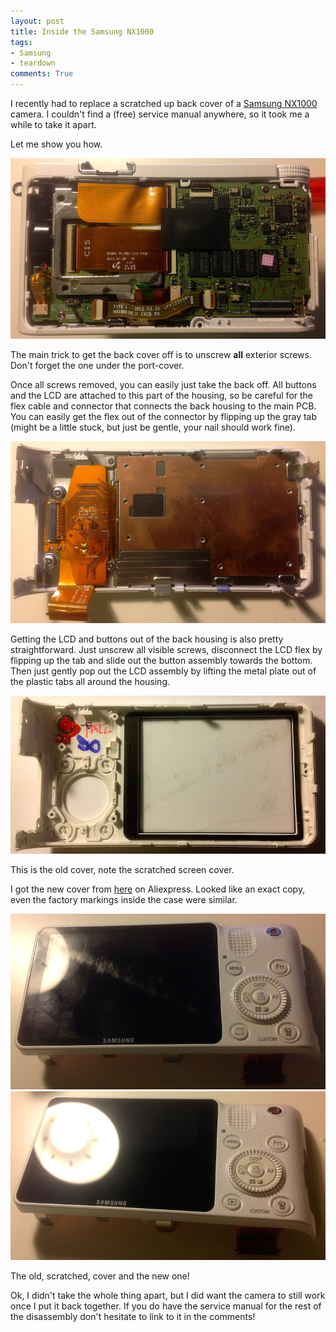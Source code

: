 ```yaml
---
layout: post
title: Inside the Samsung NX1000
tags:
- Samsung
- teardown
comments: True
---
```


I recently had to replace a scratched up back cover of a [Samsung NX1000](http://www.dpreview.com/products/samsung/slrs/samsung_nx1000) camera. I couldn't find a (free) service manual anywhere, so it took me a while to take it apart.

Let me show you how.

[![Samsung NX1000](/images/2014-11-22-Inside-the-Samsung-NX1000-1-small.jpg)](/images/2014-11-22-Inside-the-Samsung-NX1000-1-big.jpg)

<!--more-->

The main trick to get the back cover off is to unscrew **all** exterior screws. Don't forget the one under the port-cover.

Once all screws removed, you can easily just take the back off. All buttons and the LCD are attached to this part of the housing, so be careful for the flex cable and connector that connects the back housing to the main PCB. You can easily get the flex out of the connector by flipping up the gray tab (might be a little stuck, but just be gentle, your nail should work fine).

[![Samsung NX1000](/images/2014-11-22-Inside-the-Samsung-NX1000-2-small.jpg)](/images/2014-11-22-Inside-the-Samsung-NX1000-2-big.jpg)

Getting the LCD and buttons out of the back housing is also pretty straightforward. Just unscrew all visible screws, disconnect the LCD flex by flipping up the tab and slide out the button assembly towards the bottom. Then just gently pop out the LCD assembly by lifting the metal plate out of the plastic tabs all around the housing.

[![Samsung NX1000](/images/2014-11-22-Inside-the-Samsung-NX1000-5-small.jpg)](/images/2014-11-22-Inside-the-Samsung-NX1000-5-big.jpg)

This is the old cover, note the scratched screen cover.

I got the new cover from [here](http://www.aliexpress.com/item/Replacement-Camera-Back-Cover-Housing-for-Samsung-NX1000-White/754250349.html) on Aliexpress. Looked like an exact copy, even the factory markings inside the case were similar.

[![Samsung NX1000](/images/2014-11-22-Inside-the-Samsung-NX1000-3.jpg)](/images/2014-11-22-Inside-the-Samsung-NX1000-3.jpg)
[![Samsung NX1000](/images/2014-11-22-Inside-the-Samsung-NX1000-4.jpg)](/images/2014-11-22-Inside-the-Samsung-NX1000-4.jpg)

The old, scratched, cover and the new one!

Ok, I didn't take the whole thing apart, but I did want the camera to still work once I put it back together. If you do have the service manual for the rest of the disassembly don't hesitate to link to it in the comments!
